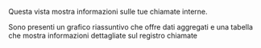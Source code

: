 Questa vista mostra informazioni sulle tue chiamate interne.

Sono presenti un grafico riassuntivo che offre dati aggregati e una tabella che mostra informazioni dettagliate sul registro chiamate
